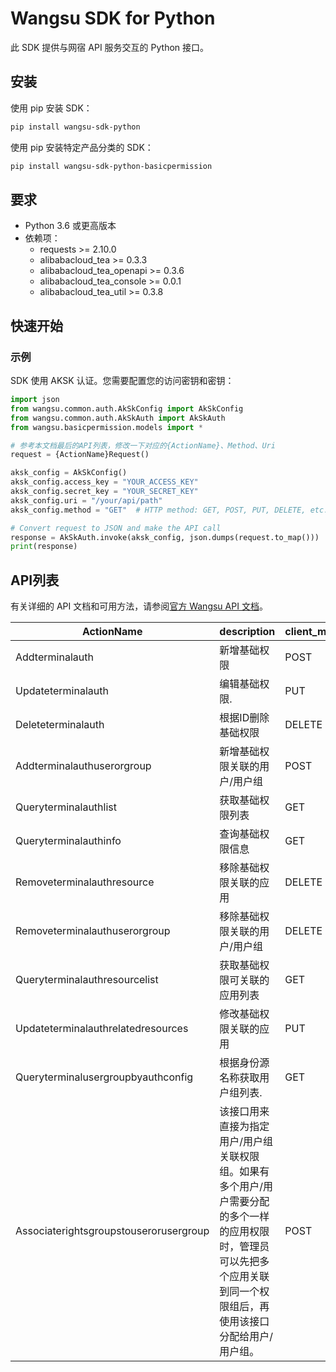 # Wangsu SDK for Python

此 SDK 提供与网宿 API 服务交互的 Python 接口。

## 安装

使用 pip 安装 SDK：

```bash
pip install wangsu-sdk-python
```
使用 pip 安装特定产品分类的 SDK：

```bash
pip install wangsu-sdk-python-basicpermission
```


## 要求

- Python 3.6 或更高版本
- 依赖项：
  - requests >= 2.10.0
  - alibabacloud_tea >= 0.3.3
  - alibabacloud_tea_openapi >= 0.3.6
  - alibabacloud_tea_console >= 0.0.1
  - alibabacloud_tea_util >= 0.3.8

## 快速开始

### 示例

SDK 使用 AKSK 认证。您需要配置您的访问密钥和密钥：

```python
import json
from wangsu.common.auth.AkSkConfig import AkSkConfig
from wangsu.common.auth.AkSkAuth import AkSkAuth
from wangsu.basicpermission.models import *

# 参考本文档最后的API列表，修改一下对应的{ActionName}、Method、Uri
request = {ActionName}Request()

aksk_config = AkSkConfig()
aksk_config.access_key = "YOUR_ACCESS_KEY"
aksk_config.secret_key = "YOUR_SECRET_KEY"
aksk_config.uri = "/your/api/path"
aksk_config.method = "GET"  # HTTP method: GET, POST, PUT, DELETE, etc.

# Convert request to JSON and make the API call
response = AkSkAuth.invoke(aksk_config, json.dumps(request.to_map()))
print(response)

```


## API列表
有关详细的 API 文档和可用方法，请参阅[官方 Wangsu API 文档](https://www.wangsu.com/document/api-doc/Overview?productType=all)。

| ActionName | description | client_methods | uri |
| --- | --- | --- | --- |
| Addterminalauth | 新增基础权限 | POST | /api/securelink/idaas/terminalauth |
| Updateterminalauth | 编辑基础权限. | PUT | /api/securelink/idaas/terminalauth |
| Deleteterminalauth | 根据ID删除基础权限 | DELETE | /api/securelink/idaas/terminalauth |
| Addterminalauthuserorgroup | 新增基础权限关联的用户/用户组 | POST | /api/securelink/idaas/terminalauth/user-group |
| Queryterminalauthlist | 获取基础权限列表 | GET | /api/securelink/idaas/terminalauth |
| Queryterminalauthinfo | 查询基础权限信息 | GET | /api/securelink/idaas/terminalauth/query |
| Removeterminalauthresource | 移除基础权限关联的应用 | DELETE | /api/securelink/idaas/terminalauth/related-resources |
| Removeterminalauthuserorgroup | 移除基础权限关联的用户/用户组 | DELETE | /api/securelink/idaas/terminalauth/user-group |
| Queryterminalauthresourcelist | 获取基础权限可关联的应用列表 | GET | /api/securelink/idaas/terminalauth/resources |
| Updateterminalauthrelatedresources | 修改基础权限关联的应用 | PUT | /api/securelink/idaas/terminalauth/related-resources |
| Queryterminalusergroupbyauthconfig | 根据身份源名称获取用户组列表. | GET | /api/securelink/idaas/usergroup/list-by-authconfig |
| Associaterightsgroupstouserorusergroup | 该接口用来直接为指定用户/用户组关联权限组。如果有多个用户/用户需要分配的多个一样的应用权限时，管理员可以先把多个应用关联到同一个权限组后，再使用该接口分配给用户/用户组。 | POST | /api/securelink/idaas/terminalauth/user-bind |